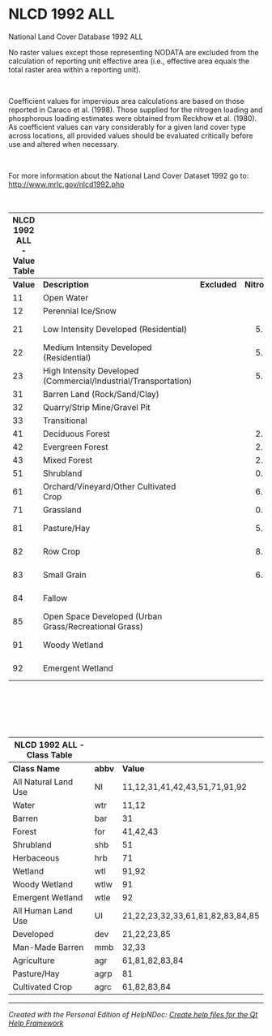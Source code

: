 # NLCD 1992 ALL

National Land Cover Database 1992 ALL&nbsp;

No raster values except those representing NODATA are excluded from the calculation of reporting unit effective area (i.e., effective area equals the total raster area within a reporting unit).&nbsp;

&nbsp;

Coefficient values for impervious area calculations are based on those reported in Caraco et al. (1998). Those supplied for the nitrogen loading and phosphorous loading estimates were obtained from Reckhow et al. (1980). As coefficient values can vary considerably for a given land cover type across locations, all provided values should be evaluated critically before use and altered when necessary.&nbsp;

&nbsp;

For more information about the National Land Cover Dataset 1992 go to: &nbsp; http://www.mrlc.gov/nlcd1992.php

&nbsp;

| **NLCD 1992 ALL - Value Table** |  |  |  |  |  |  |
| --- | --- | :---: | :---: | :---: | :---: | --- |
| **Value** | **Description** | **Excluded** | **Nitrogen** | **Phosphorus** | **Impervious** | **Class(es)** |
| &#49;1 | Open Water | &nbsp; | &nbsp; | &nbsp; | &nbsp; | NI |
| &#49;2 | Perennial Ice/Snow | &nbsp; | &nbsp; | &nbsp; | &nbsp; | NI |
| &#50;1 | Low Intensity Developed (Residential) | &nbsp; | &#53;.5 | &#49;.2 | &#48;.4 | UI, dev, devl |
| &#50;2 | Medium Intensity Developed (Residential) | &nbsp; | &#53;.5 | &#49;.2 | &#48;.6 | UI, dev, devm |
| &#50;3 | High Intensity Developed (Commercial/Industrial/Transportation) | &nbsp; | &#53;.5 | &#49;.2 | &#48;.9 | UI, dev, devh |
| &#51;1 | Barren Land (Rock/Sand/Clay) | &nbsp; | &nbsp; | &nbsp; | &nbsp; | NI, bar |
| &#51;2 | Quarry/Strip Mine/Gravel Pit | &nbsp; | &nbsp; | &nbsp; | &nbsp; | UI, mmb |
| &#51;3 | Transitional | &nbsp; | &nbsp; | &nbsp; | &nbsp; | UI, mmb |
| &#52;1 | Deciduous Forest | &nbsp; | &#50;.5 | &#48;.25 | &#48;.02 | NI, for |
| &#52;2 | Evergreen Forest | &nbsp; | &#50;.5 | &#48;.25 | &#48;.02 | NI, for |
| &#52;3 | Mixed Forest | &nbsp; | &#50;.5 | &#48;.25 | &#48;.02 | NI, for |
| &#53;1 | Shrubland | &nbsp; | &#48;.4 | &#48;.04 | &#48;.02 | NI, shb |
| &#54;1 | Orchard/Vineyard/Other Cultivated Crop | &nbsp; | &#54;.0 | &#48;.8 | &nbsp; | UI, agr, agrc |
| &#55;1 | Grassland | &nbsp; | &#48;.3 | &#48;.06 | &#48;.02 | NI, hrb |
| &#56;1 | Pasture/Hay | &nbsp; | &#53;.0 | &#48;.9 | &nbsp; | UI, agr, agrp |
| &#56;2 | Row Crop | &nbsp; | &#56;.5 | &#50;.3 | &nbsp; | UI, agr, agrc |
| &#56;3 | Small Grain | &nbsp; | &#54;.0 | &#48;.8 | &nbsp; | UI, agr, agrc |
| &#56;4 | Fallow | &nbsp; | &nbsp; | &nbsp; | &nbsp; | UI, agr, agrc |
| &#56;5 | Open Space Developed (Urban Grass/Recreational Grass) | &nbsp; | &nbsp; | &nbsp; | &#48;.1 | UI, dev, devo |
| &#57;1 | Woody Wetland | &nbsp; | &nbsp; | &nbsp; | &#48;.02 | NI, wtl, wtlw |
| &#57;2 | Emergent Wetland | &nbsp; | &nbsp; | &nbsp; | &#48;.02 | NI, wtl, wtle |


&nbsp;

&nbsp;

&nbsp;

| **NLCD 1992 ALL - Class Table** |  |  |
| --- | --- | --- |
| **Class Name** | **abbv** | **Value** |
| All Natural Land Use | NI | &#49;1,12,31,41,42,43,51,71,91,92 |
| Water | wtr | &#49;1,12 |
| Barren | bar | &#51;1 |
| Forest&nbsp; | for | &#52;1,42,43 |
| Shrubland | shb | &#53;1 |
| Herbaceous | hrb | &#55;1 |
| Wetland | wtl | &#57;1,92 |
| Woody Wetland | wtlw | &#57;1 |
| Emergent Wetland | wtle | &#57;2 |
| All Human Land Use | UI | &#50;1,22,23,32,33,61,81,82,83,84,85 |
| Developed | dev | &#50;1,22,23,85 |
| Man-Made Barren | mmb | &#51;2,33 |
| Agriculture | agr | &#54;1,81,82,83,84 |
| Pasture/Hay | agrp | &#56;1 |
| Cultivated Crop | agrc | &#54;1,82,83,84 |



***
_Created with the Personal Edition of HelpNDoc: [Create help files for the Qt Help Framework](<https://www.helpndoc.com/feature-tour/create-help-files-for-the-qt-help-framework>)_
